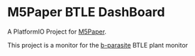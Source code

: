 # M5Paper BTLE DashBoard

A PlatformIO Project for [M5Paper](https://docs.m5stack.com/en/core/m5paper).

This project is a monitor for the [b-parasite](https://github.com/rbaron/b-parasite) BTLE plant monitor
